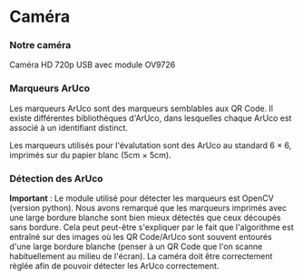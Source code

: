 # Caméra

### Notre caméra

Caméra HD 720p USB avec module OV9726

### Marqueurs ArUco

Les marqueurs ArUco sont des marqueurs semblables aux QR Code. Il existe différentes bibliothèques d'ArUco, dans lesquelles chaque ArUco est associé à un identifiant distinct.

Les marqueurs utilisés pour l'évalutation sont des ArUco au standard 6 × 6, imprimés sur du papier blanc (5cm × 5cm).

### Détection des ArUco

**Important** : Le module utilisé pour détecter les marqueurs est OpenCV (version python). Nous avons remarqué que les marqueurs imprimés avec une large bordure blanche sont bien mieux détectés que ceux découpés sans bordure. 
Cela peut peut-être s'expliquer par le fait que l'algorithme est entraîné sur des images où les QR Code/ArUco sont souvent entourés d'une large bordure blanche (penser à un QR Code que l'on scanne habituellement au milieu de l'écran).
La caméra doit être correctement règlée afin de pouvoir détecter les ArUco correctement.